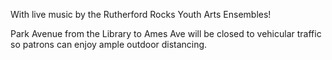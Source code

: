 With live music by the Rutherford Rocks Youth Arts Ensembles!

Park Avenue from the Library to Ames Ave will be closed to 
vehicular traffic so patrons can enjoy ample outdoor distancing.


